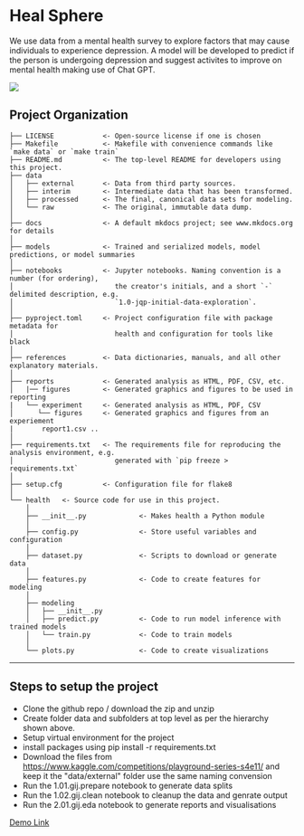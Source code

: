 # Heal Sphere

We use data from a mental health survey to explore factors that may cause individuals to experience depression.
A model will be developed to predict if the person is undergoing depression and suggest activites to improve on mental health making use of Chat GPT.


<a target="_blank" href="https://cookiecutter-data-science.drivendata.org/">
    <img src="https://img.shields.io/badge/CCDS-Project%20template-328F97?logo=cookiecutter" />
</a>


## Project Organization

```
├── LICENSE            <- Open-source license if one is chosen
├── Makefile           <- Makefile with convenience commands like `make data` or `make train`
├── README.md          <- The top-level README for developers using this project.
├── data
│   ├── external       <- Data from third party sources.
│   ├── interim        <- Intermediate data that has been transformed.
│   ├── processed      <- The final, canonical data sets for modeling.
│   └── raw            <- The original, immutable data dump.
│
├── docs               <- A default mkdocs project; see www.mkdocs.org for details
│
├── models             <- Trained and serialized models, model predictions, or model summaries
│
├── notebooks          <- Jupyter notebooks. Naming convention is a number (for ordering),
│                         the creator's initials, and a short `-` delimited description, e.g.
│                         `1.0-jqp-initial-data-exploration`.
│
├── pyproject.toml     <- Project configuration file with package metadata for 
│                         health and configuration for tools like black
│
├── references         <- Data dictionaries, manuals, and all other explanatory materials.
│
├── reports            <- Generated analysis as HTML, PDF, CSV, etc.
│   |── figures        <- Generated graphics and figures to be used in reporting
|   └── experiment     <- Generated analysis as HTML, PDF, CSV
│      └── figures     <- Generated graphics and figures from an experiement
|       report1.csv ..
│   
├── requirements.txt   <- The requirements file for reproducing the analysis environment, e.g.
│                         generated with `pip freeze > requirements.txt`
│
├── setup.cfg          <- Configuration file for flake8
│
└── health   <- Source code for use in this project.
    │
    ├── __init__.py             <- Makes health a Python module
    │
    ├── config.py               <- Store useful variables and configuration
    │
    ├── dataset.py              <- Scripts to download or generate data
    │
    ├── features.py             <- Code to create features for modeling
    │
    ├── modeling                
    │   ├── __init__.py 
    │   ├── predict.py          <- Code to run model inference with trained models          
    │   └── train.py            <- Code to train models
    │
    └── plots.py                <- Code to create visualizations
```

--------


## Steps to setup the project
- Clone the github repo / download the zip and unzip
- Create folder data and subfolders at top level as per the hierarchy shown above.
- Setup virtual environment for the project
- install packages using pip install -r requirements.txt
- Download the files from https://www.kaggle.com/competitions/playground-series-s4e11/ and keep it the "data/external" folder use the same naming convension
- Run the 1.01.gij.prepare notebook to generate data splits
- Run the 1.02.gij.clean notebook to cleanup the data and genrate output 
- Run the 2.01.gij.eda notebook to generate reports and visualisations

[Demo Link](https://iisc.d2.ceegees.in/)
